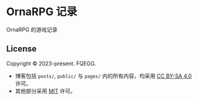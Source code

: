 # OrnaRPG 记录

OrnaRPG 的游戏记录

## License

Copyright © 2023-present. FQEGG.

- 博客包括 `posts/`, `public/` 与 `pages/` 内的所有内容，均采用 [CC BY-SA 4.0](http://creativecommons.org/licenses/by-sa/4.0/) 许可。
- 其他部分采用 [MIT](https://github.com/67au/OrnaNote/blob/main/LICENSE) 许可。
